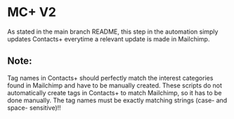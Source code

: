 # MC+ V2

As stated in the main branch README, this step in the automation simply updates Contacts+ everytime a relevant update is made in Mailchimp. 

## **Note:** 
Tag names in Contacts+ should perfectly match the interest categories found in Mailchimp and have to be manually created. These scripts do not automatically
 create tags in Contacts+ to match Mailchimp, so it has to be done manually. The tag names must be exactly matching strings (case- and space- sensitive)!!
